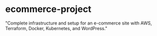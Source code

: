# ecommerce-project
"Complete infrastructure and setup for an e-commerce site with AWS, Terraform, Docker, Kubernetes, and WordPress."
